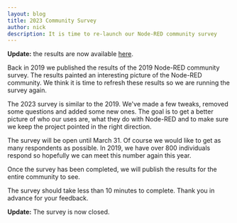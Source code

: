 ```yaml
---
layout: blog
title: 2023 Community Survey
author: nick
description: It is time to re-launch our Node-RED community survey
---
```


**Update:** the results are now available [here](/about/community/survey/2023/).


Back in 2019 we published the results of the 2019 Node-RED community survey. The results 
painted an interesting picture of the Node-RED community. We think it is time to refresh
these results so we are running the survey again.

The 2023 survey is similar to the 2019. We've made a few tweaks, removed some
questions and added some new ones. The goal is to get a better picture of who
our uses are, what they do with Node-RED and to make sure we keep the project
pointed in the right direction.

The survey will be open until March 31. Of course we would like to get as many respondents
as possible. In 2019, we have over 800 individuals respond so hopefully we can meet this number
again this year. 

Once the survey has been completed, we will publish the results for the entire community to see.

The survey should take less than 10 minutes to complete. Thank you in advance for your feedback.

**Update:** The survey is now closed.